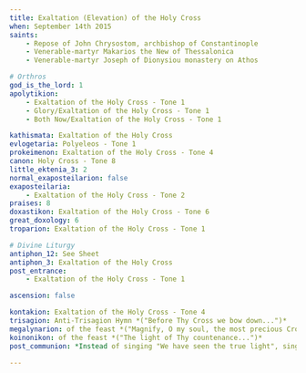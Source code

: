 ```yaml
---
title: Exaltation (Elevation) of the Holy Cross
when: September 14th 2015
saints:
    - Repose of John Chrysostom, archbishop of Constantinople
    - Venerable-martyr Makarios the New of Thessalonica
    - Venerable-martyr Joseph of Dionysiou monastery on Athos

# Orthros
god_is_the_lord: 1
apolytikion:
    - Exaltation of the Holy Cross - Tone 1
    - Glory/Exaltation of the Holy Cross - Tone 1
    - Both Now/Exaltation of the Holy Cross - Tone 1

kathismata: Exaltation of the Holy Cross
evlogetaria: Polyeleos - Tone 1
prokeimenon: Exaltation of the Holy Cross - Tone 4
canon: Holy Cross - Tone 8
little_ektenia_3: 2
normal_exaposteilarion: false
exaposteilaria:
    - Exaltation of the Holy Cross - Tone 2
praises: 8
doxastikon: Exaltation of the Holy Cross - Tone 6
great_doxology: 6
troparion: Exaltation of the Holy Cross - Tone 1

# Divine Liturgy
antiphon_12: See Sheet
antiphon_3: Exaltation of the Holy Cross
post_entrance:
    - Exaltation of the Holy Cross - Tone 1

ascension: false

kontakion: Exaltation of the Holy Cross - Tone 4
trisagion: Anti-Trisagion Hymn *("Before Thy Cross we bow down...")*
megalynarion: of the feast *("Magnify, O my soul, the most precious Cross...")*
koinonikon: of the feast *("The light of Thy countenance...")*
post_communion: *Instead of singing "We have seen the true light", sing the Apolytikion of the Holy Cross.*

---
```


